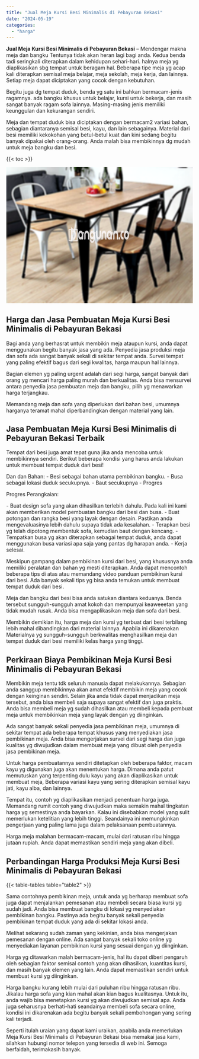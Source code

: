 ```yaml
---
title: "Jual Meja Kursi Besi Minimalis di Pebayuran Bekasi"
date: "2024-05-19"
categories: 
  - "harga"
---
```


**Jual Meja Kursi Besi Minimalis di Pebayuran Bekasi** – Mendengar makna meja dan bangku Tentunya tidak akan heran lagi bagi anda. Kedua benda tadi seringkali diterapkan dalam kehidupan sehari-hari. halnya meja yg diaplikasikan sbg tempat untuk beragam hal. Beberapa tipe meja yg acap kali diterapkan semisal meja belajar, meja sekolah, meja kerja, dan lainnya. Setiap meja dapat diciptakan yang cocok dengan kebutuhan.

Begitu juga dg tempat duduk, benda yg satu ini bahkan bermacam-jenis ragamnya. ada bangku khusus untuk belajar, kursi untuk bekerja, dan masih sangat banyak ragam sofa lainnya. Masing-masing jenis memiliki keunggulan dan kekurangan sendiri.

Meja dan tempat duduk bisa diciptakan dengan bermacam2 variasi bahan, sebagian diantaranya semisal besi, kayu, dan lain sebagainya. Material dari besi memiliki kekokohan yang betul-betul kuat dan kini sedang begitu banyak dipakai oleh orang-orang. Anda malah bisa membikinnya dg mudah untuk meja bangku dan besi.

{{< toc >}}

![Jual Meja Kursi Besi Minimalis di Pebayuran Bekasi](/images/jual-meja-besi-murah25.png)

## Harga dan Jasa Pembuatan Meja Kursi Besi Minimalis di Pebayuran Bekasi

Bagi anda yang berhasrat untuk membikin meja ataupun kursi, anda dapat menggunakan begitu banyak jasa yang ada. Penyedia jasa produksi meja dan sofa ada sangat banyak sekali di sekitar tempat anda. Survei tempat yang paling efektif bagus dari segi kwalitas, harga maupun hal lainnya.

Bagian elemen yg paling urgent adalah dari segi harga, sangat banyak dari orang yg mencari harga paling murah dan berkualitas. Anda bisa mensurvei antara penyedia jasa pembuatan meja dan bangku, pilih yg menawarkan harga terjangkau.

Memandang meja dan sofa yang diperlukan dari bahan besi, umumnya harganya teramat mahal diperbandingkan dengan material yang lain.

## Jasa Pembuatan Meja Kursi Besi Minimalis di Pebayuran Bekasi Terbaik

Tempat dari besi juga amat tepat guna jika anda mencoba untuk membikinnya sendiri. Berikut beberapa kondisi yang harus anda lakukan untuk membuat tempat duduk dari besi!

Dan dan Bahan: - Besi sebagai bahan utama pembikinan bangku. - Busa sebagai lokasi duduk secukupnya. - Baut secukupnya - Progres

Progres Perangkaian:

\- Buat design sofa yang akan dihasilkan terlebih dahulu. Pada kali ini kami akan memberikan model pembuatan bangku dari besi dan busa. - Buat potongan dan rangka besi yang layak dengan desain. Pastikan anda mengevaluasinya lebih dahulu supaya tidak ada kesalahan. - Terapkan besi yg telah dipotong membentuk sofa, kemudian baut dengan kencang. - Tempatkan busa yg akan diterapkan sebagai tempat duduk, anda dapat menggunakan busa variasi apa saja yang pantas dg harapan anda. - Kerja selesai.

Meskipun gampang dalam pembikinan kursi dari besi, yang khususnya anda memiliki peralatan dan bahan yg mesti diterapkan. Anda dapat mencontoh beberapa tips di atas atau memandang video panduan pembikinan kursi dari besi. Ada banyak sekali tips yg bisa anda temukan untuk membuat tempat duduk dari besi.

Meja dan bangku dari besi bisa anda satukan diantara keduanya. Benda tersebut sungguh-sungguh amat kokoh dan mempunyai keaweeetan yang tidak mudah rusak. Anda bisa mengaplikasikan meja dan sofa dari besi.

Membikin demikian itu, harga meja dan kursi yg terbuat dari besi terbilang lebih mahal dibandingkan dari material lainnya. Apabila ini dikarenakan Materialnya yg sungguh-sungguh berkwalitas menghasilkan meja dan tempat duduk dari besi memiliki kelas harga yang tinggi.

## Perkiraan Biaya Pembikinan Meja Kursi Besi Minimalis di Pebayuran Bekasi

Membikin meja tentu tdk seluruh manusia dapat melakukannya. Sebagian anda sanggup membikinnya akan amat efektif membikin meja yang cocok dengan keinginan sendiri. Selain jika anda tidak dapat menjadikan meja tersebut, anda bisa membeli saja supaya sangat efektif dan juga praktis. Anda bisa membeli meja yg sudah dihasilkan atau membeli kepada pembuat meja untuk membikinkan meja yang layak dengan yg diinginkan.

Ada sangat banyak sekali penyedia jasa pembikinan meja, umumnya di sekitar tempat ada beberapa tempat khusus yang menyediakan jasa pembikinan meja. Anda bisa mengerjakan survei dari segi harga dan juga kualitas yg diwujudkan dalam membuat meja yang dibuat oleh penyedia jasa pembikinan meja.

Untuk harga pembuatannya sendiri ditetapkan oleh beberapa faktor, macam kayu yg digunakan juga akan menentukan harga. Dimana anda patut memutuskan yang terpenting dulu kayu yang akan diaplikasikan untuk membuat meja, Beberapa variasi kayu yang sering diterapkan semisal kayu jati, kayu alba, dan lainnya.

Tempat itu, contoh yg diaplikasikan menjadi penentuan harga juga. Memandang rumit contoh yang diwujudkan maka semakin mahal tingkatan harga yg semestinya anda bayarkan. Kalau ini disebabkan model yang sulit memerlukan ketelitian yang lebih tinggi. Seandainya ini memungkinkan pengerjaan yang paling lama juga dalam pelaksanaan pembuatannya.

Harga meja malahan bermacam-macam, mulai dari ratusan ribu hingga jutaan rupiah. Anda dapat memastikan sendiri meja yang akan dibeli.

## Perbandingan Harga Produksi Meja Kursi Besi Minimalis di Pebayuran Bekasi

{{< table-tables table="table2" >}}

Sama contohnya pembikinan meja, untuk anda yg berharap membuat sofa juga dapat menjalankan pemesanan atau membeli secara biasa kursi yg sudah jadi. Anda bisa membuat bangku di lokasi yg menyediakan pembikinan bangku. Pastinya ada begitu banyak sekali penyedia pembikinan tempat duduk yang ada di sekitar lokasi anda.

Melihat sekarang sudah zaman yang kekinian, anda bisa mengerjakan pemesanan dengan online. Ada sangat banyak sekali toko online yg menyediakan layanan pembikinan kursi yang sesuai dengan yg diinginkan.

Harga yg ditawarkan malah bermacam-jenis, hal itu dapat diberi pengaruh oleh sebagian faktor semisal contoh yang akan dihasilkan, kuantitas kursi, dan masih banyak elemen yang lain. Anda dapat memastikan sendiri untuk membuat kursi yg diinginkan.

Harga bangku kurang lebih mulai dari puluhan ribu hingga ratusan ribu. Jikalau harga sofa yang kian mahal akan kian bagus kualitasnya. Untuk itu, anda wajib bisa menetapkan kursi yg akan diwujudkan semisal apa. Anda juga seharusnya berhati-hati seandainya membeli sofa secara online, kondisi ini dikarenakan ada begitu banyak sekali pembohongan yang sering kali terjadi.

Seperti itulah uraian yang dapat kami uraikan, apabila anda memerlukan Meja Kursi Besi Minimalis di Pebayuran Bekasi bisa memakai jasa kami, silahkan hubungi nomor telepon yang tersedia di web ini. Semoga berfaidah, terimakasih banyak.

